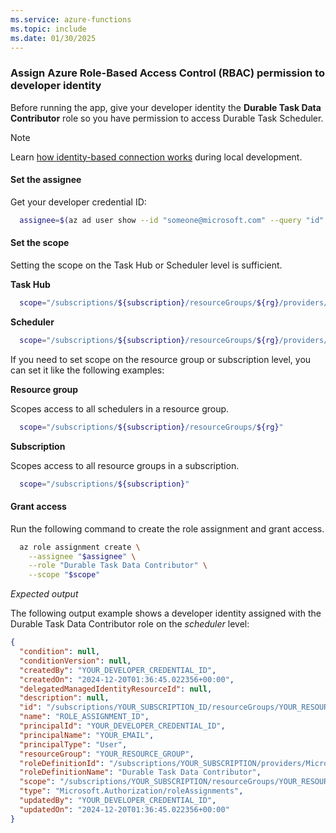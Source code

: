 ```yaml
---
ms.service: azure-functions
ms.topic: include
ms.date: 01/30/2025
---
```


### Assign Azure Role-Based Access Control (RBAC) permission to developer identity

Before running the app, give your developer identity the **Durable Task Data Contributor** role so you have permission to access Durable Task Scheduler. 

> [!NOTE]
> Learn [how identity-based connection works](../../functions-reference.md#local-development-with-identity-based-connections) during local development. 

#### Set the assignee

Get your developer credential ID:

```bash
  assignee=$(az ad user show --id "someone@microsoft.com" --query "id" --output tsv)
```

#### Set the scope 
Setting the scope on the Task Hub or Scheduler level is sufficient. 

**Task Hub**

```bash
  scope="/subscriptions/${subscription}/resourceGroups/${rg}/providers/Microsoft.DurableTask/schedulers/${scheduler}/taskHubs/${taskhub}"
```

**Scheduler**
```bash
  scope="/subscriptions/${subscription}/resourceGroups/${rg}/providers/Microsoft.DurableTask/schedulers/${scheduler}"
```

If you need to set scope on the resource group or subscription level, you can set it like the following examples:

**Resource group**

Scopes access to all schedulers in a resource group.

```bash
  scope="/subscriptions/${subscription}/resourceGroups/${rg}"
```

**Subscription**

Scopes access to all resource groups in a subscription.

```bash
  scope="/subscriptions/${subscription}"
```

#### Grant access

Run the following command to create the role assignment and grant access.

```bash
  az role assignment create \
    --assignee "$assignee" \
    --role "Durable Task Data Contributor" \
    --scope "$scope"
```

*Expected output*

The following output example shows a developer identity assigned with the Durable Task Data Contributor role on the *scheduler* level:

```json
{
  "condition": null,
  "conditionVersion": null,
  "createdBy": "YOUR_DEVELOPER_CREDENTIAL_ID",
  "createdOn": "2024-12-20T01:36:45.022356+00:00",
  "delegatedManagedIdentityResourceId": null,
  "description": null,
  "id": "/subscriptions/YOUR_SUBSCRIPTION_ID/resourceGroups/YOUR_RESOURCE_GROUP/providers/Microsoft.DurableTask/schedulers/YOUR_DTS_NAME/providers/Microsoft.Authorization/roleAssignments/ROLE_ASSIGNMENT_ID",
  "name": "ROLE_ASSIGNMENT_ID",
  "principalId": "YOUR_DEVELOPER_CREDENTIAL_ID",
  "principalName": "YOUR_EMAIL",
  "principalType": "User",
  "resourceGroup": "YOUR_RESOURCE_GROUP",
  "roleDefinitionId": "/subscriptions/YOUR_SUBSCRIPTION/providers/Microsoft.Authorization/roleDefinitions/ROLE_DEFINITION_ID",
  "roleDefinitionName": "Durable Task Data Contributor",
  "scope": "/subscriptions/YOUR_SUBSCRIPTION/resourceGroups/YOUR_RESOURCE_GROUP/providers/Microsoft.DurableTask/schedulers/YOUR_DTS_NAME",
  "type": "Microsoft.Authorization/roleAssignments",
  "updatedBy": "YOUR_DEVELOPER_CREDENTIAL_ID",
  "updatedOn": "2024-12-20T01:36:45.022356+00:00"
}
```
